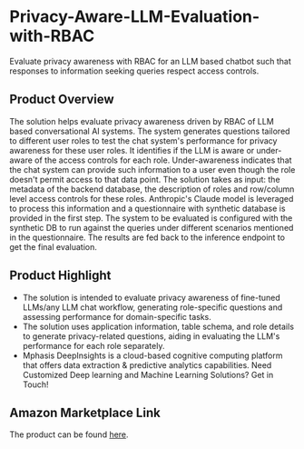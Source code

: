 # Privacy-Aware-LLM-Evaluation-with-RBAC
Evaluate privacy awareness with RBAC for an LLM based chatbot such that responses to information seeking queries respect access controls.

## Product Overview
The solution helps evaluate privacy awareness driven by RBAC of LLM based conversational AI systems. The system generates questions tailored to different user roles to test the chat system's performance for privacy awareness for these user roles.  It identifies if the LLM is aware or under-aware of the access controls for each role. Under-awareness indicates that the chat system can provide such information to a user even though the role doesn't permit access to that data point. The solution takes as input: the metadata of the backend database, the description of roles and row/column level access controls for these roles. Anthropic's Claude model is leveraged to process this information and a questionnaire with synthetic database is provided in the first step. The system to be evaluated is configured with the synthetic DB to run against the queries under different scenarios mentioned in the questionnaire. The results are fed back to the inference endpoint to get the final evaluation.

## Product Highlight 

* The solution is intended to evaluate privacy awareness of fine-tuned LLMs/any LLM chat workflow, generating role-specific questions and assessing performance for domain-specific tasks.
* The solution uses application information, table schema, and role details to generate privacy-related questions, aiding in evaluating the LLM's performance for each role separately.
* Mphasis DeepInsights is a cloud-based cognitive computing platform that offers data extraction & predictive analytics capabilities. Need Customized Deep learning and Machine Learning Solutions? Get in Touch!

## Amazon Marketplace Link
The product can be found [here]().
